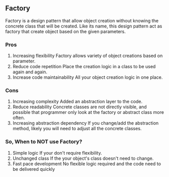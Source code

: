 ## Factory
Factory is a design pattern that allow object creation without knowing the concrete class that will be created. Like its name, this design pattern act as factory that create object based on the given parameters.

### Pros
1. Increasing flexibility
Factory allows variety of object creations based on parameter.
2. Reduce code repetition
Place the creation logic in a class to be used again and again.
3. Increase code maintainability
All your object creation logic in one place.

### Cons
1. Increasing complexity
Added an abstraction layer to the code.
2. Reduce readability
Concrete classes are not directly visible, and possible that programmer only look at the factory or abstract class more often.
3. Increasing abstraction dependency
If you change/add the abstraction method, likely you will need to adjust all the concrete classes.

### So, When to NOT use Factory?
1. Simple logic
If your don't require flexibility.
2. Unchanged class
If the your object's class doesn't need to change.
3. Fast pace development
No flexible logic required and the code need to be delivered quickly 
